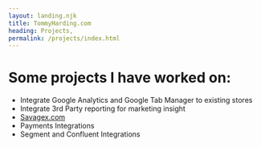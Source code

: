 ```yaml
---
layout: landing.njk
title: TommyHarding.com
heading: Projects,
permalink: /projects/index.html
---
```

# Some projects I have worked on:
 * Integrate Google Analytics and Google Tab Manager to existing stores
 * Integrate 3rd Party reporting for marketing insight
 * [Savagex.com](https://www.savagex.com)
 * Payments Integrations
 * Segment and Confluent Integrations
